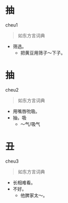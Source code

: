 # 抽
cheu1
> 如东方言词典
- 筛选。
  - 把黄豆用筛子～下子。

# 抽
cheu2
> 如东方言词典
- 用嘴唇吮吸。
- 抽，吸
  - ～气/吸气

# 丑
cheu3
> 如东方言词典
- 长相难看。
- 不好。
  - 他脾家太～。
